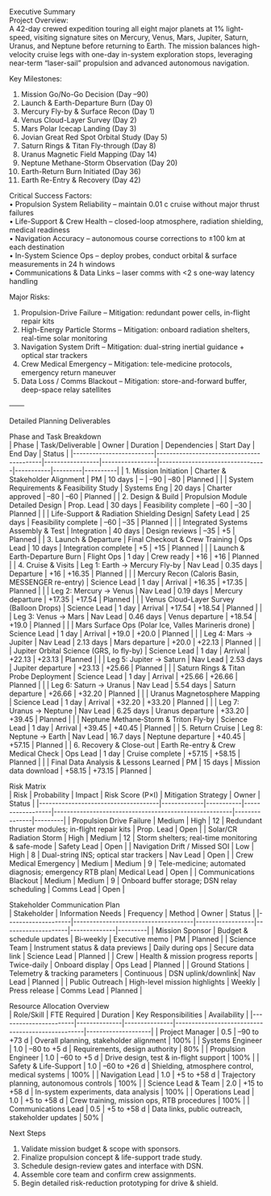 Executive Summary  
Project Overview:  
A 42-day crewed expedition touring all eight major planets at 1% light-speed, visiting signature sites on Mercury, Venus, Mars, Jupiter, Saturn, Uranus, and Neptune before returning to Earth. The mission balances high-velocity cruise legs with one-day in-system exploration stops, leveraging near-term “laser-sail” propulsion and advanced autonomous navigation.

Key Milestones:  
1. Mission Go/No-Go Decision (Day –90)  
2. Launch & Earth-Departure Burn (Day 0)  
3. Mercury Fly-by & Surface Recon (Day 1)  
4. Venus Cloud-Layer Survey (Day 2)  
5. Mars Polar Icecap Landing (Day 3)  
6. Jovian Great Red Spot Orbital Study (Day 5)  
7. Saturn Rings & Titan Fly-through (Day 8)  
8. Uranus Magnetic Field Mapping (Day 14)  
9. Neptune Methane-Storm Observation (Day 20)  
10. Earth-Return Burn Initiated (Day 36)  
11. Earth Re-Entry & Recovery (Day 42)

Critical Success Factors:  
• Propulsion System Reliability – maintain 0.01 c cruise without major thrust failures  
• Life-Support & Crew Health – closed-loop atmosphere, radiation shielding, medical readiness  
• Navigation Accuracy – autonomous course corrections to ±100 km at each destination  
• In-System Science Ops – deploy probes, conduct orbital & surface measurements in 24 h windows  
• Communications & Data Links – laser comms with <2 s one-way latency handling

Major Risks:  
1. Propulsion-Drive Failure – Mitigation: redundant power cells, in-flight repair kits  
2. High-Energy Particle Storms – Mitigation: onboard radiation shelters, real-time solar monitoring  
3. Navigation System Drift – Mitigation: dual-string inertial guidance + optical star trackers  
4. Crew Medical Emergency – Mitigation: tele-medicine protocols, emergency return maneuver  
5. Data Loss / Comms Blackout – Mitigation: store-and-forward buffer, deep-space relay satellites  

───  

Detailed Planning Deliverables  

Phase and Task Breakdown  
| Phase                   | Task/Deliverable                         | Owner           | Duration        | Dependencies                    | Start Day | End Day | Status   |
|-------------------------|------------------------------------------|-----------------|-----------------|---------------------------------|-----------|---------|----------|
| 1. Mission Initiation   | Charter & Stakeholder Alignment          | PM              | 10 days         | –                               | –90       | –80     | Planned  |
|                         | System Requirements & Feasibility Study  | Systems Eng     | 20 days         | Charter approved                | –80       | –60     | Planned  |
| 2. Design & Build       | Propulsion Module Detailed Design        | Prop. Lead      | 30 days         | Feasibility complete            | –60       | –30     | Planned  |
|                         | Life-Support & Radiation Shielding Design| Safety Lead     | 25 days         | Feasibility complete            | –60       | –35     | Planned  |
|                         | Integrated Systems Assembly & Test       | Integration     | 40 days         | Design reviews                  | –35       | +5      | Planned  |
| 3. Launch & Departure   | Final Checkout & Crew Training           | Ops Lead        | 10 days         | Integration complete            | +5        | +15     | Planned  |
|                         | Launch & Earth-Departure Burn            | Flight Ops      | 1 day           | Crew ready                       | +16       | +16     | Planned  |
| 4. Cruise & Visits      | Leg 1: Earth → Mercury Fly-by            | Nav Lead        | 0.35 days       | Departure                        | +16       | +16.35  | Planned  |
|                         | Mercury Recon (Caloris Basin, MESSENGER re-entry) | Science Lead | 1 day           | Arrival                        | +16.35    | +17.35  | Planned  |
|                         | Leg 2: Mercury → Venus                    | Nav Lead        | 0.19 days       | Mercury departure               | +17.35    | +17.54  | Planned  |
|                         | Venus Cloud-Layer Survey (Balloon Drops) | Science Lead    | 1 day           | Arrival                         | +17.54    | +18.54  | Planned  |
|                         | Leg 3: Venus → Mars                       | Nav Lead        | 0.46 days       | Venus departure                | +18.54    | +19.0   | Planned  |
|                         | Mars Surface Ops (Polar Ice, Valles Marineris drone) | Science Lead | 1 day  | Arrival                         | +19.0     | +20.0   | Planned  |
|                         | Leg 4: Mars → Jupiter                     | Nav Lead        | 2.13 days       | Mars departure                  | +20.0     | +22.13  | Planned  |
|                         | Jupiter Orbital Science (GRS, Io fly-by)  | Science Lead    | 1 day           | Arrival                         | +22.13    | +23.13  | Planned  |
|                         | Leg 5: Jupiter → Saturn                   | Nav Lead        | 2.53 days       | Jupiter departure               | +23.13    | +25.66  | Planned  |
|                         | Saturn Rings & Titan Probe Deployment    | Science Lead    | 1 day           | Arrival                         | +25.66    | +26.66  | Planned  |
|                         | Leg 6: Saturn → Uranus                    | Nav Lead        | 5.54 days       | Saturn departure                | +26.66    | +32.20  | Planned  |
|                         | Uranus Magnetosphere Mapping             | Science Lead    | 1 day           | Arrival                         | +32.20    | +33.20  | Planned  |
|                         | Leg 7: Uranus → Neptune                   | Nav Lead        | 6.25 days       | Uranus departure                | +33.20    | +39.45  | Planned  |
|                         | Neptune Methane‐Storm & Triton Fly-by     | Science Lead    | 1 day           | Arrival                         | +39.45    | +40.45  | Planned  |
| 5. Return Cruise        | Leg 8: Neptune → Earth                    | Nav Lead        | 16.7 days       | Neptune departure               | +40.45    | +57.15  | Planned  |
| 6. Recovery & Close-out | Earth Re-entry & Crew Medical Check      | Ops Lead        | 1 day           | Cruise complete                 | +57.15    | +58.15  | Planned  |
|                         | Final Data Analysis & Lessons Learned     | PM              | 15 days         | Mission data download           | +58.15    | +73.15  | Planned  |

Risk Matrix  
| Risk                                | Probability | Impact    | Risk Score (P×I) | Mitigation Strategy                                   | Owner         | Status  |
|-------------------------------------|-------------|-----------|------------------|-------------------------------------------------------|---------------|---------|
| Propulsion Drive Failure            | Medium      | High      | 12               | Redundant thruster modules; in-flight repair kits     | Prop. Lead    | Open    |
| Solar/CR Radiation Storm            | High        | Medium    | 12               | Storm shelters; real-time monitoring & safe-mode       | Safety Lead   | Open    |
| Navigation Drift / Missed SOI       | Low         | High      | 8                | Dual-string INS; optical star trackers                | Nav Lead      | Open    |
| Crew Medical Emergency              | Medium      | Medium    | 9                | Tele-medicine; automated diagnosis; emergency RTB plan| Medical Lead  | Open    |
| Communications Blackout             | Medium      | Medium    | 9                | Onboard buffer storage; DSN relay scheduling          | Comms Lead    | Open    |

Stakeholder Communication Plan  
| Stakeholder        | Information Needs                   | Frequency        | Method             | Owner        | Status  |
|--------------------|-------------------------------------|------------------|--------------------|--------------|---------|
| Mission Sponsor    | Budget & schedule updates           | Bi‐weekly        | Executive memo     | PM           | Planned |
| Science Team       | Instrument status & data previews   | Daily during ops | Secure data link   | Science Lead | Planned |
| Crew               | Health & mission progress reports   | Twice-daily      | Onboard display    | Ops Lead     | Planned |
| Ground Stations    | Telemetry & tracking parameters     | Continuous       | DSN uplink/downlink| Nav Lead     | Planned |
| Public Outreach    | High-level mission highlights       | Weekly           | Press release      | Comms Lead   | Planned |

Resource Allocation Overview  
| Role/Skill            | FTE Required | Duration      | Key Responsibilities                             | Availability       |
|-----------------------|--------------|---------------|--------------------------------------------------|--------------------|
| Project Manager       | 0.5          | –90 to +73 d  | Overall planning, stakeholder alignment          | 100%               |
| Systems Engineer      | 1.0          | –80 to +5 d   | Requirements, design authority                   | 80%                |
| Propulsion Engineer   | 1.0          | –60 to +5 d   | Drive design, test & in-flight support           | 100%               |
| Safety & Life-Support | 1.0          | –60 to +26 d  | Shielding, atmosphere control, medical systems   | 100%               |
| Navigation Lead       | 1.0          | +5 to +58 d   | Trajectory planning, autonomous controls         | 100%               |
| Science Lead & Team   | 2.0          | +15 to +58 d  | In-system experiments, data analysis             | 100%               |
| Operations Lead       | 1.0          | +5 to +58 d   | Crew training, mission ops, RTB procedures       | 100%               |
| Communications Lead   | 0.5          | +5 to +58 d   | Data links, public outreach, stakeholder updates | 50%                |

Next Steps  
1. Validate mission budget & scope with sponsors.  
2. Finalize propulsion concept & life-support trade study.  
3. Schedule design-review gates and interface with DSN.  
4. Assemble core team and confirm crew assignments.  
5. Begin detailed risk-reduction prototyping for drive & shield.
